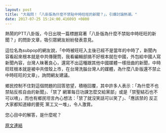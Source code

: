 ```yaml
---
layout: post
title: "大哉問！「八卦版為什麼不禁貼中時旺旺的新聞？」，引爆討論熱潮。"
date: 2017-07-25 15:24:00.416093 +0800
---
```


熱鬧的PTT八卦版，今日出現一篇標題寫著「八卦版為什麼不禁貼中時旺旺的新聞？」的問卦文章，吸引眾網友紛紛發表意見。

這位名為subpop的網友說，「中時被旺旺入主後已經不是當年的中時了，新聞內容看起來根本就是中共傳聲筒，我看編輯部搞不好根本就在中國，外包給中國人寫新聞內容，台灣人昧著良心，還寫不出這種跟其他中國媒體一樣扭曲的新聞，中時旺旺根本就是被中共借殼上市，在台灣洗腦台灣人的媒體，為什麼八卦版還不禁止中時旺旺的文章」，詢問網友建議。

鄉民控制不住對這個問題的回答慾望，積極回覆，其中許多人表示：「為什麼不也禁貼反核自由的新聞」、「禁了 網軍每日功課怎麼交給黨部」或是「禁聖結石也不可以唷」，而也有鄉民坦言內心想法：「禁了就沒笑話可以笑了」、「應該禁的 反正大家都知道綠的要死 黨工又一堆」，令人激賞。

您心目中的解答，是什麼呢？

<a href = "https://www.ptt.cc/bbs/Gossiping/M.1500942274.A.8C2.html">原文連結</a>

